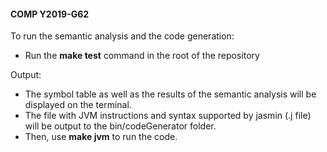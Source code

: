 #### COMP Y2019-G62

To run the semantic analysis and the code generation:

 - Run the __make test__ command in the root of the repository

Output:

 - The symbol table as well as the results of the semantic analysis will be displayed on the terminal.
 - The file with JVM instructions and syntax supported by jasmin (.j file) will be output to the bin/codeGenerator folder.
 - Then, use __make jvm__ to run the code.
